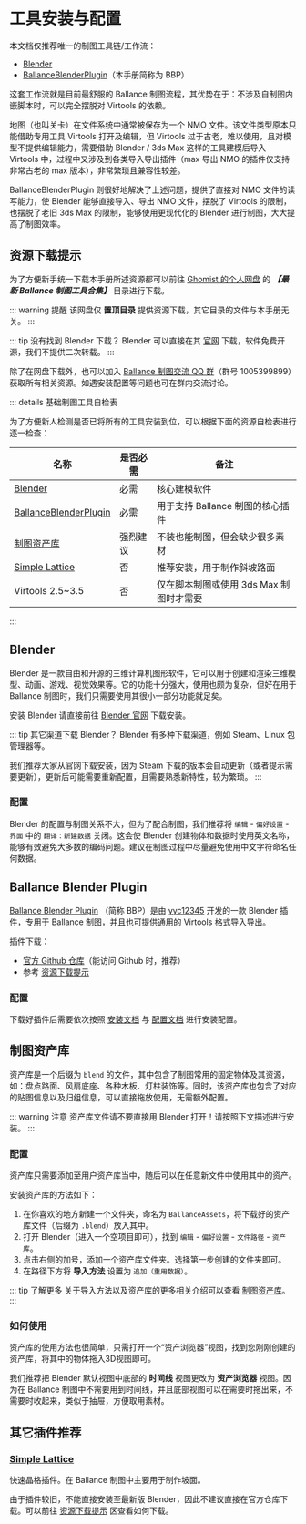 # 工具安装与配置

本文档仅推荐唯一的制图工具链/工作流：

- [Blender](https://www.blender.org/download/)
- [BallanceBlenderPlugin](https://github.com/yyc12345/BallanceBlenderHelper)（本手册简称为 BBP）

这套工作流就是目前最舒服的 Ballance 制图流程，其优势在于：不涉及自制图内嵌脚本时，可以完全摆脱对 Virtools 的依赖。

地图（也叫关卡）在文件系统中通常被保存为一个 NMO 文件。该文件类型原本只能借助专用工具 Virtools 打开及编辑，但 Virtools 过于古老，难以使用，且对模型不提供编辑能力，需要借助 Blender / 3ds Max 这样的工具建模后导入 Virtools 中，过程中又涉及到各类导入导出插件（max 导出 NMO 的插件仅支持非常古老的 max 版本），非常繁琐且兼容性较差。

BallanceBlenderPlugin 则很好地解决了上述问题，提供了直接对 NMO 文件的读写能力，使 Blender 能够直接导入、导出 NMO 文件，摆脱了 Virtools 的限制，也摆脱了老旧 3ds Max 的限制，能够使用更现代化的 Blender 进行制图，大大提高了制图效率。

## 资源下载提示

为了方便新手统一下载本手册所述资源都可以前往 [Ghomist 的个人网盘](http://ghostmisser.ysepan.com/) 的 **_【最新 Ballance 制图工具合集】_** 目录进行下载。

::: warning 提醒
该网盘仅 **置顶目录** 提供资源下载，其它目录的文件与本手册无关。
:::

::: tip 没有找到 Blender 下载？
Blender 可以直接在其 [官网](https://www.blender.org/download/) 下载，软件免费开源，我们不提供二次转载。
:::

除了在网盘下载外，也可以加入 [Ballance 制图交流 QQ 群](https://qm.qq.com/q/6K8JNC3X8W)（群号 1005399899）获取所有相关资源。如遇安装配置等问题也可在群内交流讨论。

::: details 基础制图工具自检表

为了方便新人检测是否已将所有的工具安装到位，可以根据下面的资源自检表进行逐一检查：

| 名称                                            | 是否必需 | 备注                                    |
| ----------------------------------------------- | -------- | --------------------------------------- |
| [Blender](#blender)                             | 必需     | 核心建模软件                            |
| [BallanceBlenderPlugin](#ballanceblenderplugin) | 必需     | 用于支持 Ballance 制图的核心插件        |
| [制图资产库](#制图资产库)                       | 强烈建议 | 不装也能制图，但会缺少很多素材          |
| [Simple Lattice](#其它插件推荐)                 | 否       | 推荐安装，用于制作斜坡路面              |
| Virtools 2.5~3.5                                | 否       | 仅在脚本制图或使用 3ds Max 制图时才需要 |

:::

## Blender

Blender 是一款自由和开源的三维计算机图形软件，它可以用于创建和渲染三维模型、动画、游戏、视觉效果等。它的功能十分强大，使用也颇为复杂，但好在用于 Ballance 制图时，我们只需要使用其很小一部分功能就足矣。

安装 Blender 请直接前往 [Blender 官网](https://www.blender.org/download/) 下载安装。

::: tip 其它渠道下载 Blender？
Blender 有多种下载渠道，例如 Steam、Linux 包管理器等。

我们推荐大家从官网下载安装，因为 Steam 下载的版本会自动更新（或者提示需要更新），更新后可能需要重新配置，且需要熟悉新特性，较为繁琐。
:::

### 配置

Blender 的配置与制图关系不大，但为了配合制图，我们推荐将 `编辑` - `偏好设置` - `界面` 中的 `翻译：新建数据` 关闭。这会使 Blender 创建物体和数据时使用英文名称，能够有效避免大多数的编码问题。建议在制图过程中尽量避免使用中文字符命名任何数据。

## Ballance Blender Plugin

[Ballance Blender Plugin](https://github.com/yyc12345/BallanceBlenderHelper) （简称 BBP）是由 [yyc12345](https://github.com/yyc12345) 开发的一款 Blender 插件，专用于 Ballance 制图，并且也可提供通用的 Virtools 格式导入导出。

插件下载：

- [官方 Github 仓库](https://github.com/yyc12345/BallanceBlenderHelper/releases/latest)（能访问 Github 时，推荐）
- 参考 [资源下载提示](#资源下载提示)

### 配置

下载好插件后需要依次按照 [安装文档](https://yyc12345.github.io/BallanceBlenderHelper/zh-cn/install-plugin/) 与 [配置文档](https://yyc12345.github.io/BallanceBlenderHelper/zh-cn/configure-plugin/) 进行安装配置。

## 制图资产库

资产库是一个后缀为 `blend` 的文件，其中包含了制图常用的固定物体及其资源，如：盘点路面、风扇底座、各种木板、灯柱装饰等。同时，该资产库也包含了对应的贴图信息以及归组信息，可以直接拖放使用，无需额外配置。

::: warning 注意
资产库文件请不要直接用 Blender 打开！请按照下文描述进行安装。
:::

### 配置

资产库只需要添加至用户资产库当中，随后可以在任意新文件中使用其中的资产。

安装资产库的方法如下：

1. 在你喜欢的地方新建一个文件夹，命名为 `BallanceAssets`，将下载好的资产库文件（后缀为 `.blend`）放入其中。
2. 打开 Blender（进入一个空项目即可），找到 `编辑` - `偏好设置` - `文件路径` - `资产库`。
3. 点击右侧的加号，添加一个资产库文件夹。选择第一步创建的文件夹即可。
4. 在路径下方将 **导入方法** 设置为 `追加（重用数据）`。

::: tip 了解更多
关于导入方法以及资产库的更多相关介绍可以查看 [制图资产库](../blender/assets)。
:::

### 如何使用

资产库的使用方法也很简单，只需打开一个“资产浏览器”视图，找到您刚刚创建的资产库，将其中的物体拖入3D视图即可。

我们推荐把 Blender 默认视图中底部的 **时间线** 视图更改为 **资产浏览器** 视图。因为在 Ballance 制图中不需要用到时间线，并且底部视图可以在需要时拖出来，不需要时收起来，类似于抽屉，方便取用素材。

## 其它插件推荐

### [Simple Lattice](https://github.com/BenjaminSauder/SimpleLattice)

快速晶格插件。在 Ballance 制图中主要用于制作坡面。

由于插件较旧，不能直接安装至最新版 Blender，因此不建议直接在官方仓库下载。可以前往 [资源下载提示](#资源下载提示) 区查看如何下载。
